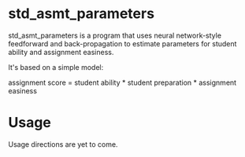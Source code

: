 # std_asmt_parameters

std_asmt_parameters is a program that uses neural network-style feedforward
and back-propagation to estimate parameters for student ability and
assignment easiness.

It's based on a simple model:

  assignment score = student ability * student preparation * assignment easiness

# Usage

Usage directions are yet to come.

